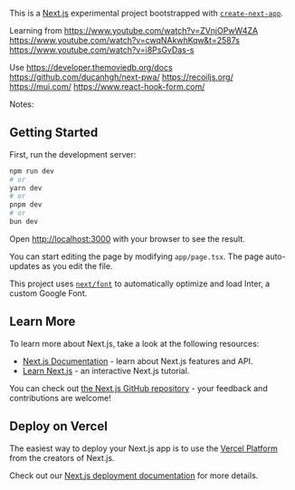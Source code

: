 This is a [Next.js](https://nextjs.org/) experimental project bootstrapped with [`create-next-app`](https://github.com/vercel/next.js/tree/canary/packages/create-next-app).

Learning from
https://www.youtube.com/watch?v=ZVnjOPwW4ZA
https://www.youtube.com/watch?v=cwqNAkwhKqw&t=2587s
https://www.youtube.com/watch?v=i8PsGvDas-s

Use
https://developer.themoviedb.org/docs
https://github.com/ducanhgh/next-pwa/
https://recoiljs.org/
https://mui.com/
https://www.react-hook-form.com/

Notes:


## Getting Started

First, run the development server:

```bash
npm run dev
# or
yarn dev
# or
pnpm dev
# or
bun dev
```

Open [http://localhost:3000](http://localhost:3000) with your browser to see the result.

You can start editing the page by modifying `app/page.tsx`. The page auto-updates as you edit the file.

This project uses [`next/font`](https://nextjs.org/docs/basic-features/font-optimization) to automatically optimize and load Inter, a custom Google Font.

## Learn More

To learn more about Next.js, take a look at the following resources:

- [Next.js Documentation](https://nextjs.org/docs) - learn about Next.js features and API.
- [Learn Next.js](https://nextjs.org/learn) - an interactive Next.js tutorial.

You can check out [the Next.js GitHub repository](https://github.com/vercel/next.js/) - your feedback and contributions are welcome!

## Deploy on Vercel

The easiest way to deploy your Next.js app is to use the [Vercel Platform](https://vercel.com/new?utm_medium=default-template&filter=next.js&utm_source=create-next-app&utm_campaign=create-next-app-readme) from the creators of Next.js.

Check out our [Next.js deployment documentation](https://nextjs.org/docs/deployment) for more details.
